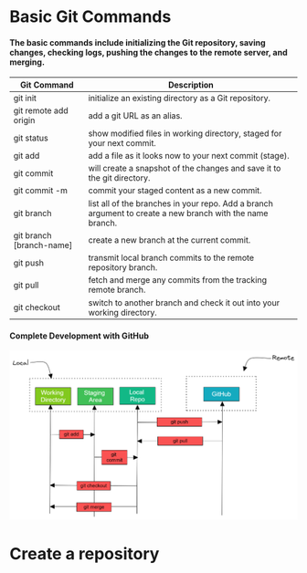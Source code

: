 # Basic Git Commands
#### The basic commands include initializing the Git repository, saving changes, checking logs, pushing the changes to the remote server, and merging. 
| **Git Command**          | **Description**                                                                                           |
|--------------------------|-----------------------------------------------------------------------------------------------------------|
| git init                 | initialize an existing directory as a Git repository.                                                     |
| git remote add origin    | add a git URL as an alias.                                                                                |
| git status               | show modified files in working directory, staged for your next commit.                                    |
| git add                  | add a file as it looks now to your next commit (stage).                                                   |
| git commit               | will create a snapshot of the changes and save it to the git directory.                                   |
| git commit -m            | commit your staged content as a new commit.                                                               |
| git branch               | list all of the branches in your repo. Add a branch argument to create a new branch with the name branch. |
| git branch [branch-name] | create a new branch at the current commit.                                                                |
| git push                 | transmit local branch commits to the remote repository branch.                                            |
| git pull                 | fetch and merge any commits from the tracking remote branch.                                              |
| git checkout             | switch to another branch and check it out into your working directory.                                    |

#### Complete Development with GitHub
![image10_1a4384e5fa.png](images%2Fimage10_1a4384e5fa.png)



# Create a repository


